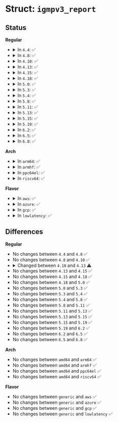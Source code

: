 # Struct: <code>igmpv3_report</code>

## Status
<b>Regular</b>
<ul>
<li>
<details>
<summary>In <code>4.4</code>: ✅</summary>

```c
struct igmpv3_report {
    __u8 type;
    __u8 resv1;
    __be16 csum;
    __be16 resv2;
    __be16 ngrec;
    struct igmpv3_grec grec[0];
};
```
</details>
</li>
<li>
<details>
<summary>In <code>4.8</code>: ✅</summary>

```c
struct igmpv3_report {
    __u8 type;
    __u8 resv1;
    __be16 csum;
    __be16 resv2;
    __be16 ngrec;
    struct igmpv3_grec grec[0];
};
```
</details>
</li>
<li>
<details>
<summary>In <code>4.10</code>: ✅</summary>

```c
struct igmpv3_report {
    __u8 type;
    __u8 resv1;
    __be16 csum;
    __be16 resv2;
    __be16 ngrec;
    struct igmpv3_grec grec[0];
};
```
</details>
</li>
<li>
<details>
<summary>In <code>4.13</code>: ✅</summary>

```c
struct igmpv3_report {
    __u8 type;
    __u8 resv1;
    __sum16 csum;
    __be16 resv2;
    __be16 ngrec;
    struct igmpv3_grec grec[0];
};
```
</details>
</li>
<li>
<details>
<summary>In <code>4.15</code>: ✅</summary>

```c
struct igmpv3_report {
    __u8 type;
    __u8 resv1;
    __sum16 csum;
    __be16 resv2;
    __be16 ngrec;
    struct igmpv3_grec grec[0];
};
```
</details>
</li>
<li>
<details>
<summary>In <code>4.18</code>: ✅</summary>

```c
struct igmpv3_report {
    __u8 type;
    __u8 resv1;
    __sum16 csum;
    __be16 resv2;
    __be16 ngrec;
    struct igmpv3_grec grec[0];
};
```
</details>
</li>
<li>
<details>
<summary>In <code>5.0</code>: ✅</summary>

```c
struct igmpv3_report {
    __u8 type;
    __u8 resv1;
    __sum16 csum;
    __be16 resv2;
    __be16 ngrec;
    struct igmpv3_grec grec[0];
};
```
</details>
</li>
<li>
<details>
<summary>In <code>5.3</code>: ✅</summary>

```c
struct igmpv3_report {
    __u8 type;
    __u8 resv1;
    __sum16 csum;
    __be16 resv2;
    __be16 ngrec;
    struct igmpv3_grec grec[0];
};
```
</details>
</li>
<li>
<details>
<summary>In <code>5.4</code>: ✅</summary>

```c
struct igmpv3_report {
    __u8 type;
    __u8 resv1;
    __sum16 csum;
    __be16 resv2;
    __be16 ngrec;
    struct igmpv3_grec grec[0];
};
```
</details>
</li>
<li>
<details>
<summary>In <code>5.8</code>: ✅</summary>

```c
struct igmpv3_report {
    __u8 type;
    __u8 resv1;
    __sum16 csum;
    __be16 resv2;
    __be16 ngrec;
    struct igmpv3_grec grec[0];
};
```
</details>
</li>
<li>
<details>
<summary>In <code>5.11</code>: ✅</summary>

```c
struct igmpv3_report {
    __u8 type;
    __u8 resv1;
    __sum16 csum;
    __be16 resv2;
    __be16 ngrec;
    struct igmpv3_grec grec[0];
};
```
</details>
</li>
<li>
<details>
<summary>In <code>5.13</code>: ✅</summary>

```c
struct igmpv3_report {
    __u8 type;
    __u8 resv1;
    __sum16 csum;
    __be16 resv2;
    __be16 ngrec;
    struct igmpv3_grec grec[0];
};
```
</details>
</li>
<li>
<details>
<summary>In <code>5.15</code>: ✅</summary>

```c
struct igmpv3_report {
    __u8 type;
    __u8 resv1;
    __sum16 csum;
    __be16 resv2;
    __be16 ngrec;
    struct igmpv3_grec grec[0];
};
```
</details>
</li>
<li>
<details>
<summary>In <code>5.19</code>: ✅</summary>

```c
struct igmpv3_report {
    __u8 type;
    __u8 resv1;
    __sum16 csum;
    __be16 resv2;
    __be16 ngrec;
    struct igmpv3_grec grec[0];
};
```
</details>
</li>
<li>
<details>
<summary>In <code>6.2</code>: ✅</summary>

```c
struct igmpv3_report {
    __u8 type;
    __u8 resv1;
    __sum16 csum;
    __be16 resv2;
    __be16 ngrec;
    struct igmpv3_grec grec[0];
};
```
</details>
</li>
<li>
<details>
<summary>In <code>6.5</code>: ✅</summary>

```c
struct igmpv3_report {
    __u8 type;
    __u8 resv1;
    __sum16 csum;
    __be16 resv2;
    __be16 ngrec;
    struct igmpv3_grec grec[0];
};
```
</details>
</li>
<li>
<details>
<summary>In <code>6.8</code>: ✅</summary>

```c
struct igmpv3_report {
    __u8 type;
    __u8 resv1;
    __sum16 csum;
    __be16 resv2;
    __be16 ngrec;
    struct igmpv3_grec grec[0];
};
```
</details>
</li>
</ul>
<b>Arch</b>
<ul>
<li>
<details>
<summary>In <code>arm64</code>: ✅</summary>

```c
struct igmpv3_report {
    __u8 type;
    __u8 resv1;
    __sum16 csum;
    __be16 resv2;
    __be16 ngrec;
    struct igmpv3_grec grec[0];
};
```
</details>
</li>
<li>
<details>
<summary>In <code>armhf</code>: ✅</summary>

```c
struct igmpv3_report {
    __u8 type;
    __u8 resv1;
    __sum16 csum;
    __be16 resv2;
    __be16 ngrec;
    struct igmpv3_grec grec[0];
};
```
</details>
</li>
<li>
<details>
<summary>In <code>ppc64el</code>: ✅</summary>

```c
struct igmpv3_report {
    __u8 type;
    __u8 resv1;
    __sum16 csum;
    __be16 resv2;
    __be16 ngrec;
    struct igmpv3_grec grec[0];
};
```
</details>
</li>
<li>
<details>
<summary>In <code>riscv64</code>: ✅</summary>

```c
struct igmpv3_report {
    __u8 type;
    __u8 resv1;
    __sum16 csum;
    __be16 resv2;
    __be16 ngrec;
    struct igmpv3_grec grec[0];
};
```
</details>
</li>
</ul>
<b>Flavor</b>
<ul>
<li>
<details>
<summary>In <code>aws</code>: ✅</summary>

```c
struct igmpv3_report {
    __u8 type;
    __u8 resv1;
    __sum16 csum;
    __be16 resv2;
    __be16 ngrec;
    struct igmpv3_grec grec[0];
};
```
</details>
</li>
<li>
<details>
<summary>In <code>azure</code>: ✅</summary>

```c
struct igmpv3_report {
    __u8 type;
    __u8 resv1;
    __sum16 csum;
    __be16 resv2;
    __be16 ngrec;
    struct igmpv3_grec grec[0];
};
```
</details>
</li>
<li>
<details>
<summary>In <code>gcp</code>: ✅</summary>

```c
struct igmpv3_report {
    __u8 type;
    __u8 resv1;
    __sum16 csum;
    __be16 resv2;
    __be16 ngrec;
    struct igmpv3_grec grec[0];
};
```
</details>
</li>
<li>
<details>
<summary>In <code>lowlatency</code>: ✅</summary>

```c
struct igmpv3_report {
    __u8 type;
    __u8 resv1;
    __sum16 csum;
    __be16 resv2;
    __be16 ngrec;
    struct igmpv3_grec grec[0];
};
```
</details>
</li>
</ul>

## Differences
<b>Regular</b>
<ul>
<li>
No changes between <code>4.4</code> and <code>4.8</code> ✅
</li>
<li>
No changes between <code>4.8</code> and <code>4.10</code> ✅
</li>
<li>
<details>
<summary>Changed between <code>4.10</code> and <code>4.13</code> ⚠️</summary>
<ul>
<li>
<b>Field type changed. </b>
<code>__be16 csum</code> ➡️ <code>__sum16 csum</code>
</li>
</ul>
</details>
</li>
<li>
No changes between <code>4.13</code> and <code>4.15</code> ✅
</li>
<li>
No changes between <code>4.15</code> and <code>4.18</code> ✅
</li>
<li>
No changes between <code>4.18</code> and <code>5.0</code> ✅
</li>
<li>
No changes between <code>5.0</code> and <code>5.3</code> ✅
</li>
<li>
No changes between <code>5.3</code> and <code>5.4</code> ✅
</li>
<li>
No changes between <code>5.4</code> and <code>5.8</code> ✅
</li>
<li>
No changes between <code>5.8</code> and <code>5.11</code> ✅
</li>
<li>
No changes between <code>5.11</code> and <code>5.13</code> ✅
</li>
<li>
No changes between <code>5.13</code> and <code>5.15</code> ✅
</li>
<li>
No changes between <code>5.15</code> and <code>5.19</code> ✅
</li>
<li>
No changes between <code>5.19</code> and <code>6.2</code> ✅
</li>
<li>
No changes between <code>6.2</code> and <code>6.5</code> ✅
</li>
<li>
No changes between <code>6.5</code> and <code>6.8</code> ✅
</li>
</ul>
<b>Arch</b>
<ul>
<li>
No changes between <code>amd64</code> and <code>arm64</code> ✅
</li>
<li>
No changes between <code>amd64</code> and <code>armhf</code> ✅
</li>
<li>
No changes between <code>amd64</code> and <code>ppc64el</code> ✅
</li>
<li>
No changes between <code>amd64</code> and <code>riscv64</code> ✅
</li>
</ul>
<b>Flavor</b>
<ul>
<li>
No changes between <code>generic</code> and <code>aws</code> ✅
</li>
<li>
No changes between <code>generic</code> and <code>azure</code> ✅
</li>
<li>
No changes between <code>generic</code> and <code>gcp</code> ✅
</li>
<li>
No changes between <code>generic</code> and <code>lowlatency</code> ✅
</li>
</ul>
